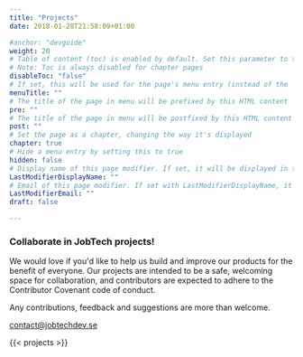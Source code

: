 ```yaml
---
title: "Projects"
date: 2018-01-28T21:58:09+01:00

#anchor: "devguide"
weight: 20
# Table of content (toc) is enabled by default. Set this parameter to true to disable it.
# Note: Toc is always disabled for chapter pages
disableToc: "false"
# If set, this will be used for the page's menu entry (instead of the `title` attribute)
menuTitle: ""
# The title of the page in menu will be prefixed by this HTML content
pre: ""
# The title of the page in menu will be postfixed by this HTML content
post: ""
# Set the page as a chapter, changing the way it's displayed
chapter: true
# Hide a menu entry by setting this to true
hidden: false
# Display name of this page modifier. If set, it will be displayed in the footer.
LastModifierDisplayName: ""
# Email of this page modifier. If set with LastModifierDisplayName, it will be displayed in the footer
LastModifierEmail: ""
draft: false

---
```

### Collaborate in JobTech projects!  


We would love if you'd like to help us build and improve our products for the benefit of everyone. 
Our projects are intended to be a safe, welcoming space for collaboration, and contributors are expected to adhere to the Contributor Covenant code of conduct.

Any contributions, feedback and suggestions are more than welcome.




<contact@jobtechdev.se>

{{< projects >}}